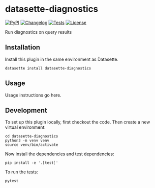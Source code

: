 # datasette-diagnostics

[![PyPI](https://img.shields.io/pypi/v/datasette-diagnostics.svg)](https://pypi.org/project/datasette-diagnostics/)
[![Changelog](https://img.shields.io/github/v/release/davefowler/datasette-diagnostics?include_prereleases&label=changelog)](https://github.com/davefowler/datasette-diagnostics/releases)
[![Tests](https://github.com/davefowler/datasette-diagnostics/workflows/Test/badge.svg)](https://github.com/davefowler/datasette-diagnostics/actions?query=workflow%3ATest)
[![License](https://img.shields.io/badge/license-Apache%202.0-blue.svg)](https://github.com/davefowler/datasette-diagnostics/blob/main/LICENSE)

Run diagnostics on query results

## Installation

Install this plugin in the same environment as Datasette.

    datasette install datasette-diagnostics

## Usage

Usage instructions go here.

## Development

To set up this plugin locally, first checkout the code. Then create a new virtual environment:

    cd datasette-diagnostics
    python3 -m venv venv
    source venv/bin/activate

Now install the dependencies and test dependencies:

    pip install -e '.[test]'

To run the tests:

    pytest

